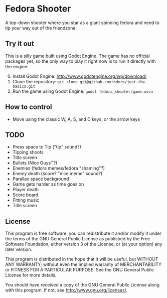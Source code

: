 Fedora Shooter
==============
A top-down shooter where you star as a giant spinning fedora and need to tip
your way out of the friendzone.

Try it out
----------
This is a silly game built using Godot Engine. The game has no official packages
yet, so the only way to play it right now is to run it directly with the engine:

0. Install Godot Engine: http://www.godotengine.org/wp/download/
1. Clone the repository: `git clone git@github.com:bdero/just-the-basics.git`
2. Run the game using Godot Engine: `godot fedora_shooter/game.xscn`

How to control
--------------
- Move using the classic W, A, S, and D keys, or the arrow keys

TODO
----
- Press space to Tip ("tip" sound?)
- Tipping shoots
- Title screen
- Bullets (Nice Guys™?)
- Enemies (fedora memes/fedora "shaming"?)
- Enemy death (score? "nice meme" sound?)
- Parallax space background
- Game gets harder as time goes on
- Player death
- Score board
- Fitting music
- Title screen

License
-------
This program is free software: you can redistribute it and/or modify
it under the terms of the GNU General Public License as published by
the Free Software Foundation, either version 3 of the License, or
(at your option) any later version.

This program is distributed in the hope that it will be useful,
but WITHOUT ANY WARRANTY; without even the implied warranty of
MERCHANTABILITY or FITNESS FOR A PARTICULAR PURPOSE.  See the
GNU General Public License for more details.

You should have received a copy of the GNU General Public License
along with this program.  If not, see <http://www.gnu.org/licenses/>.
